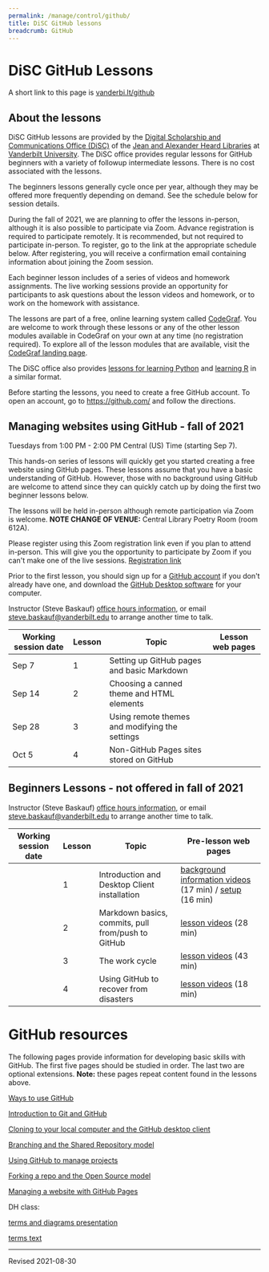 ```yaml
---
permalink: /manage/control/github/
title: DiSC GitHub lessons
breadcrumb: GitHub
---
```


# DiSC GitHub Lessons

A short link to this page is [vanderbi.lt/github](http://vanderbi.lt/github)

## About the lessons

DiSC GitHub lessons are provided by the [Digital Scholarship and Communications Office (DiSC)](https://www.library.vanderbilt.edu/scholarly/) of the [Jean and Alexander Heard Libraries](https://www.library.vanderbilt.edu/) at [Vanderbilt University](https://www.vanderbilt.edu/).  The DiSC office provides regular lessons for GitHub beginners with a variety of followup intermediate lessons.  There is no cost associated with the lessons.

The beginners lessons generally cycle once per year, although they may be offered more frequently depending on demand.  See the schedule below for session details.  

During the fall of 2021, we are planning to offer the lessons in-person, although it is also possible to participate via Zoom. Advance registration is required to participate remotely. It is recommended, but not required to participate in-person. To register, go to the link at the appropriate schedule below. After registering, you will receive a confirmation email containing information about joining the Zoom session.

Each beginner lesson includes of a series of videos and homework assignments. The live working sessions provide an opportunity for participants to ask questions about the lesson videos and homework, or to work on the homework with assistance. 

The lessons are part of a free, online learning system called [CodeGraf](../../../script/codegraf). You are welcome to work through these lessons or any of the other lesson modules available in CodeGraf on your own at any time (no registration required). To explore all of the lesson modules that are available, visit the [CodeGraf landing page](../../../script/codegraf). 

The DiSC office also provides [lessons for learning Python](http://vanderbi.lt/py) and [learning R](http://vanderbi.lt/r) in a similar format.

Before starting the lessons, you need to create a free GitHub account.  To open an account, go to <https://github.com/> and follow the directions.

## Managing websites using GitHub - fall of 2021 

Tuesdays from 1:00 PM - 2:00 PM Central (US) Time (starting Sep 7).

This hands-on series of lessons will quickly get you started creating a free website using GitHub pages. These lessons assume that you have a basic understanding of GitHub. However, those with no background using GitHub are welcome to attend since they can quickly catch up by doing the first two beginner lessons below. 

The lessons will be held in-person although remote participation via Zoom is welcome. **NOTE CHANGE OF VENUE:** Central Library Poetry Room (room 612A).

Please register using this Zoom registration link even if you plan to attend in-person. This will give you the opportunity to participate by Zoom if you can't make one of the live sessions. [Registration link](https://vanderbilt.zoom.us/meeting/register/tJcuc-yhqz0uEtKkT5itfx22TC9AY9LX1OIV)

Prior to the first lesson, you should sign up for a [GitHub account](https://github.com/) if you don't already have one, and download the [GitHub Desktop software](https://desktop.github.com/) for your computer. 

Instructor (Steve Baskauf) [office hours information](https://www.library.vanderbilt.edu/disc/officehours), or email [steve.baskauf@vanderbilt.edu](mailto:steve.baskauf@vanderbilt.edu) to arrange another time to talk.

| Working session date | Lesson | Topic | Lesson web pages |
|---|---|---|---|
| Sep 7 | 1 | Setting up GitHub pages and basic Markdown |  |
| Sep 14 | 2 | Choosing a canned theme and HTML elements |  |
| Sep 28 | 3 | Using remote themes and modifying the settings |  |
| Oct 5 | 4 | Non-GitHub Pages sites stored on GitHub |  |


## Beginners Lessons - not offered in fall of 2021 

Instructor (Steve Baskauf) [office hours information](https://www.library.vanderbilt.edu/disc/officehours), or email [steve.baskauf@vanderbilt.edu](mailto:steve.baskauf@vanderbilt.edu) to arrange another time to talk.

| Working session date | Lesson | Topic | Pre-lesson web pages |
|---|---|---|---|
|  | 1 | Introduction and Desktop Client installation | [background information videos](../../../script/codegraf/015/) (17 min) / [setup](../../../script/codegraf/016/) (16 min) |
|  | 2 | Markdown basics, commits, pull from/push to GitHub | [lesson videos](../../../script/codegraf/017/) (28 min) |
|  | 3 | The work cycle | [lesson videos](../../../script/codegraf/018/) (43 min) |
|  | 4 | Using GitHub to recover from disasters | [lesson videos](../../../script/codegraf/019/) (18 min) |


# GitHub resources

The following pages provide information for developing basic skills with GitHub.  The first five pages should be studied in order.  The last two are optional extensions. **Note:** these pages repeat content found in the lessons above.

[Ways to use GitHub](ways/)

[Introduction to Git and GitHub](intro/)

[Cloning to your local computer and the GitHub desktop client](clone/)

[Branching and the Shared Repository model](branch/)

[Using GitHub to manage projects](projects/)

[Forking a repo and the Open Source model](fork/)

[Managing a website with GitHub Pages](pages/)

DH class:

[terms and diagrams presentation](git_terms_diagrams_pages.pdf)

[terms text](github_terms.pdf)

----
Revised 2021-08-30
